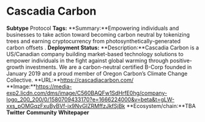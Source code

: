 # Cascadia Carbon
**Subtype** Protocol
**Tags:** 
**Summary:**Empowering individuals and businesses to take action toward becoming carbon neutral by tokenizing trees and earning cryptocurrency from photosynthetically-generated carbon offsets .
**Deployment Status:**
**Description:**Cascadia Carbon is a US/Canadian company building market-based technology solutions to empower individuals in the fight against global warming through positive-growth investments. We are a carbon-neutral certified B-Corp founded in January 2019 and a proud member of Oregon Carbon’s Climate Change Collective.
**URL:**https://cascadiacarbon.com/
**Image:**https://media-exp2.licdn.com/dms/image/C560BAQFw1SdHrfE0hg/company-logo_200_200/0/1580709433170?e=1666224000&v=beta&t=gLW-xxs_pOMGqzFxuByBVf-jx9NvGIZRMffzJkfSjBk
**Ecosystem/chain:**TBA
**Twitter**
**Community**
**Whitepaper**
